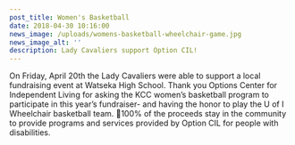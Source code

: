 ```yaml
---
post_title: Women's Basketball
date: 2018-04-30 10:16:00
news_image: /uploads/womens-basketball-wheelchair-game.jpg
news_image_alt: ''
description: Lady Cavaliers support Option CIL!
---
```


On Friday, April 20th the Lady Cavaliers were able to support a local fundraising event at Watseka High School. Thank you Options Center for Independent Living for asking the KCC women’s basketball program to participate in this year’s fundraiser- and having the honor to play the U of I Wheelchair basketball team. 🏀100% of the proceeds stay in the community to provide programs and services provided by Option CIL for people with disabilities.
